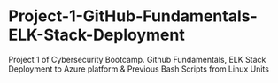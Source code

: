 # Project-1-GitHub-Fundamentals-ELK-Stack-Deployment
Project 1 of Cybersecurity Bootcamp. Github Fundamentals, ELK Stack Deployment to Azure platform &amp; Previous Bash Scripts from Linux Units
